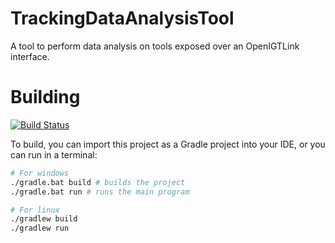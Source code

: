 # TrackingDataAnalysisTool

A tool to perform data analysis on tools exposed over an OpenIGTLink interface.

# Building
[![Build Status](https://app.travis-ci.com/seidve/TrackingDataAnalysisTool.svg?branch=master)](https://app.travis-ci.com/seidve/TrackingDataAnalysisTool)

To build, you can import this project as a Gradle project into your IDE, or you
can run in a terminal:
```bash
# For windows
./gradle.bat build # builds the project
./gradle.bat run # runs the main program

# For linux
./gradlew build
./gradlew run
```
